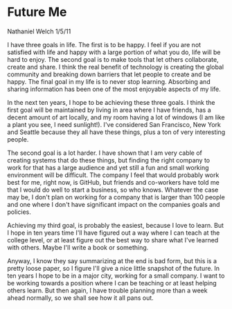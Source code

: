 # Future Me

Nathaniel Welch
1/5/11

I have three goals in life. The first is to be happy. I feel if you are not satisfied with life and happy with a large portion of what you do, life will be hard to enjoy. The second goal is to make tools that let others collaborate, create and share. I think the real benefit of technology is creating the global community and breaking down barriers that let people to create and be happy. The final goal in my life is to never stop learning. Absorbing and sharing information has been one of the most enjoyable aspects of my life.

In the next ten years, I hope to be achieving these three goals. I think the first goal will be maintained by living in area where I have friends, has a decent amount of art locally, and my room having a lot of windows (I am like a plant you see, I need sunlight!). I've considered San Francisco, New York and Seattle because they all have these things, plus a ton of very interesting people.

The second goal is a lot harder. I have shown that I am very cable of creating systems that do these things, but finding the right company to work for that has a large audience and yet still a fun and small working environment will be difficult. The company I feel that would probably work best for me, right now, is GitHub, but friends and co-workers have told me that I would do well to start a business, so who knows. Whatever the case may be, I don't plan on working for a company that is larger than 100 people and one where I don't have significant impact on the companies goals and policies.

Achieving my third goal, is probably the easiest, because I love to learn. But I hope in ten years time I'll have figured out a way where I can teach at the college level, or at least figure out the best way to share what I've learned with others. Maybe I'll write a book or something.

Anyway, I know they say summarizing at the end is bad form, but this is a pretty loose paper, so I figure I'll give a nice little snapshot of the future. In ten years I hope to be in a major city, working for a small company. I want to be working towards a position where I can be teaching or at least helping others learn. But then again, I have trouble planning more than a week ahead normally, so we shall see how it all pans out.
